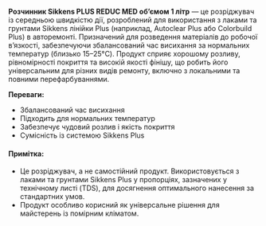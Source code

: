 **Розчинник Sikkens PLUS REDUC MED об’ємом 1 літр** — це розріджувач із середньою швидкістю дії, розроблений для використання з лаками та грунтами Sikkens лінійки Plus (наприклад, Autoclear Plus або Colorbuild Plus) в авторемонті. Призначений для розведення матеріалів до робочої в’язкості, забезпечуючи збалансований час висихання за нормальних температур (близько 15–25°C). Продукт сприяє хорошому розливу, рівномірності покриття та високій якості фінішу, що робить його універсальним для різних видів ремонту, включно з локальними та повними перефарбуваннями.

**Переваги:**

- Збалансований час висихання
- Підходить для нормальних температур
- Забезпечує чудовий розлив і якість покриття
- Сумісність із системою Sikkens Plus

#### Примітка:

- Це розріджувач, а не самостійний продукт. Використовується з лаками та грунтами Sikkens Plus у пропорціях, зазначених у технічному листі (TDS), для досягнення оптимального нанесення за стандартних умов.
- Продукт особливо корисний як універсальне рішення для майстерень із помірним кліматом.
